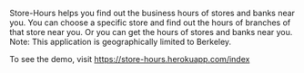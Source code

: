 Store-Hours helps you find out the business hours of stores and banks near you. 
You can choose a specific store and find out the hours of branches of that store near you. 
Or you can get the hours of stores and banks near you. 
Note: This application is geographically limited to Berkeley. 

To see the demo, visit https://store-hours.herokuapp.com/index
